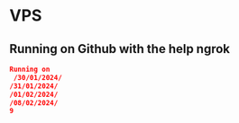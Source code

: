 # VPS 
## Running on Github with the help ngrok
```json
Running on
 /30/01/2024/
/31/01/2024/
/01/02/2024/
/08/02/2024/
9
```
